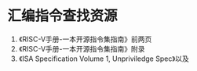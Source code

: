 汇编指令查找资源
====================

1. 《RISC-V手册-一本开源指令集指南》前两页
2. 《RISC-V手册-一本开源指令集指南》附录
3. 《ISA Specification Volume 1, Unpriviledge Spec》以及